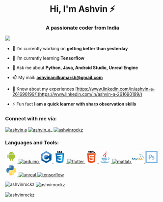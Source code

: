 
<h1 align="center">Hi, I'm Ashvin ⚡ </h1>
<h3 align="center">A passionate coder from India</h3>
<img src="https://mir-s3-cdn-cf.behance.net/project_modules/fs/67607955080161.597768d22e415.gif">

- 🔭 I’m currently working on **getting better than yesterday**

- 🌱 I’m currently learning **Tensorflow**

- 💬 Ask me about **Python, Java, Android Studio, Unreal Engine**

- 📫 My mail: **ashvinanilkumarsh@gmail.com**

- 📄 Know about my experiences [https://www.linkedin.com/in/ashvin-a-261690199/](https://www.linkedin.com/in/ashvin-a-261690199/)

- ⚡ Fun fact **I am a quick learner with sharp observation skills**

<h3 align="left">Connect with me via:</h3>
<p align="left">
<a href="https://linkedin.com/in/ashvin a" target="blank"><img align="center" src="https://raw.githubusercontent.com/rahuldkjain/github-profile-readme-generator/master/src/images/icons/Social/linked-in-alt.svg" alt="ashvin a" height="30" width="40" /></a>
<a href="https://instagram.com/ashvin_a_" target="blank"><img align="center" src="https://raw.githubusercontent.com/rahuldkjain/github-profile-readme-generator/master/src/images/icons/Social/instagram.svg" alt="ashvin_a_" height="30" width="40" /></a>
<a href="https://www.leetcode.com/ashvinrockz" target="blank"><img align="center" src="https://raw.githubusercontent.com/rahuldkjain/github-profile-readme-generator/master/src/images/icons/Social/leet-code.svg" alt="ashvinrockz" height="30" width="40" /></a>
</p>

<h3 align="left">Languages and Tools:</h3>
<p align="left"> <a href="https://developer.android.com" target="_blank" rel="noreferrer"> <img src="https://raw.githubusercontent.com/devicons/devicon/master/icons/android/android-original-wordmark.svg" alt="android" width="40" height="40"/> </a> <a href="https://www.arduino.cc/" target="_blank" rel="noreferrer"> <img src="https://cdn.worldvectorlogo.com/logos/arduino-1.svg" alt="arduino" width="40" height="40"/> </a> <a href="https://www.cprogramming.com/" target="_blank" rel="noreferrer"> <img src="https://raw.githubusercontent.com/devicons/devicon/master/icons/c/c-original.svg" alt="c" width="40" height="40"/> </a> <a href="https://www.w3schools.com/css/" target="_blank" rel="noreferrer"> <img src="https://raw.githubusercontent.com/devicons/devicon/master/icons/css3/css3-original-wordmark.svg" alt="css3" width="40" height="40"/> </a> <a href="https://flutter.dev" target="_blank" rel="noreferrer"> <img src="https://www.vectorlogo.zone/logos/flutterio/flutterio-icon.svg" alt="flutter" width="40" height="40"/> </a> <a href="https://www.w3.org/html/" target="_blank" rel="noreferrer"> <img src="https://raw.githubusercontent.com/devicons/devicon/master/icons/html5/html5-original-wordmark.svg" alt="html5" width="40" height="40"/> </a> <a href="https://www.java.com" target="_blank" rel="noreferrer"> <img src="https://raw.githubusercontent.com/devicons/devicon/master/icons/java/java-original.svg" alt="java" width="40" height="40"/> </a> <a href="https://www.mathworks.com/" target="_blank" rel="noreferrer"> <img src="https://upload.wikimedia.org/wikipedia/commons/2/21/Matlab_Logo.png" alt="matlab" width="40" height="40"/> </a> <a href="https://www.mysql.com/" target="_blank" rel="noreferrer"> <img src="https://raw.githubusercontent.com/devicons/devicon/master/icons/mysql/mysql-original-wordmark.svg" alt="mysql" width="40" height="40"/> </a> <a href="https://www.photoshop.com/en" target="_blank" rel="noreferrer"> <img src="https://raw.githubusercontent.com/devicons/devicon/master/icons/photoshop/photoshop-line.svg" alt="photoshop" width="40" height="40"/> </a> <a href="https://www.python.org" target="_blank" rel="noreferrer"> <img src="https://raw.githubusercontent.com/devicons/devicon/master/icons/python/python-original.svg" alt="python" width="40" height="40"/> </a> <a href="https://unrealengine.com/" target="_blank" rel="noreferrer"> <img src="https://cdn2.unrealengine.com/ue-logo-stacked-unreal-engine-w-677x545-fac11de0943f.png" alt="unreal" width="50" height="40"/> </a><a href="https://www.tensorflow.org" target="_blank" rel="noreferrer"> <img src="https://www.vectorlogo.zone/logos/tensorflow/tensorflow-icon.svg" alt="tensorflow" width="40" height="40"/> </a>  </p>

<p><img align="left" src="https://github-readme-stats.vercel.app/api/top-langs?username=ashvinrockz&show_icons=true&locale=en&layout=compact" alt="ashvinrockz" /></p>

<p>&nbsp;<img align="center" src="https://github-readme-stats.vercel.app/api?username=ashvinrockz&show_icons=true&locale=en" alt="ashvinrockz" /></p>

<p><img align="center" src="https://github-readme-streak-stats.herokuapp.com/?user=ashvinrockz&" alt="ashvinrockz" /></p>
